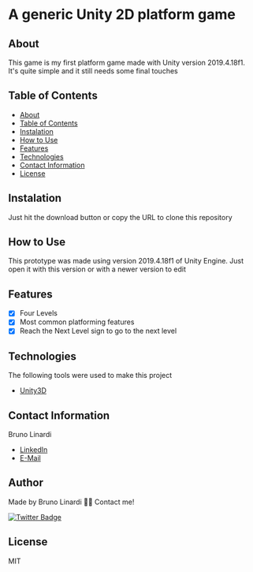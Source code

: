 # A generic Unity 2D platform game

## About
This game is my first platform game made with Unity version 2019.4.18f1. It's quite simple and it still needs some final touches

## Table of Contents
<!--ts-->
   * [About](#About)
   * [Table of Contents](#table-of-contents)
   * [Instalation](#instalation)
   * [How to Use](#how-to-use)
   * [Features](#features)
   * [Technologies](#technologies)
   * [Contact Information](#contact-information)
   * [License](#license)
<!--te-->

## Instalation
Just hit the download button or copy the URL to clone this repository

## How to Use
This prototype was made using version 2019.4.18f1 of Unity Engine. Just open it with this version or with a newer version to edit

## Features
- [x] Four Levels
- [x] Most common platforming features
- [x] Reach the Next Level sign to go to the next level

## Technologies
The following tools were used to make this project

- [Unity3D](https://unity.com/)

## Contact Information
Bruno Linardi
- [LinkedIn](https://www.linkedin.com/in/brunolinardi/)
- [E-Mail](mailto:brunolinardi@gmail.com)

## Author
Made by Bruno Linardi 👋🏽 Contact me!

[![Twitter Badge](https://img.shields.io/twitter/url?color=blue&label=%40brunolinardi&logo=twitter&logoColor=white&style=flat-square&url=https%3A%2F%2Ftwitter.com%2Fbrunolinardi)](https://twitter.com/brunolinardi)

## License
MIT
